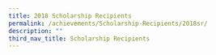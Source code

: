 ```yaml
---
title: 2018 Scholarship Recipients
permalink: /achievements/Scholarship-Recipients/2018sr/
description: ""
third_nav_title: Scholarship Recipients
---
```


